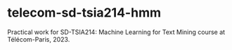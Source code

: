 # telecom-sd-tsia214-hmm

Practical work for SD-TSIA214: Machine Learning for Text Mining course at Télécom-Paris, 2023.
